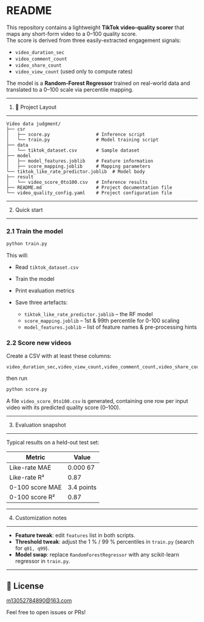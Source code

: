 README
========

This repository contains a lightweight **TikTok video-quality scorer** that maps any short-form video to a 0–100 quality score.  
The score is derived from three easily-extracted engagement signals:

- `video_duration_sec`  
- `video_comment_count`  
- `video_share_count`  
- `video_view_count` (used only to compute rates)

The model is a **Random-Forest Regressor** trained on real-world data and translated to a 0–100 scale via percentile mapping.

---

1. 📁 Project Layout
-----------------
```
Video data judgment/
├── csr
│   ├── score.py                 # Inference script
│   └── train.py                 # Model training script
├── data
│   └── tiktok_dataset.csv       # Sample dataset
├── model
│   ├── model_features.joblib    # Feature information
│   ├── score_mapping.joblib     # Mapping parameters
└── tiktok_like_rate_predictor.joblib  # Model body
├── result
│   └── video_score_0to100.csv   # Inference results
├── README.md                    # Project documentation file
└── video_quality_config.yaml    # Project configuration file
```

---

2. Quick start
--------------

### 2.1 Train the model

```bash
python train.py
```

This will:

- Read `tiktok_dataset.csv`  
- Train the model  
- Print evaluation metrics  
- Save three artefacts:

  - `tiktok_like_rate_predictor.joblib` – the RF model  
  - `score_mapping.joblib` – 1st & 99th percentile for 0-100 scaling  
  - `model_features.joblib` – list of feature names & pre-processing hints

### 2.2 Score new videos

Create a CSV with at least these columns:

```
video_duration_sec,video_view_count,video_comment_count,video_share_count
```

then run

```bash
python score.py
```

A file `video_score_0to100.csv` is generated, containing one row per input video with its predicted quality score (0–100).

---


3. Evaluation snapshot
----------------------

Typical results on a held-out test set:

| Metric | Value |
|--------|-------|
| Like-rate MAE | 0.000 67 |
| Like-rate R² | 0.87 |
| 0-100 score MAE | 3.4 points |
| 0-100 score R² | 0.87 |

---

4. Customization notes
----------------------

- **Feature tweak**: edit `features` list in both scripts.  
- **Threshold tweak**: adjust the 1 % / 99 % percentiles in `train.py` (search for `q01, q99`).  
- **Model swap**: replace `RandomForestRegressor` with any scikit-learn regressor in `train.py`.

---

## 📄 License

m13052784890@163.com

Feel free to open issues or PRs!

